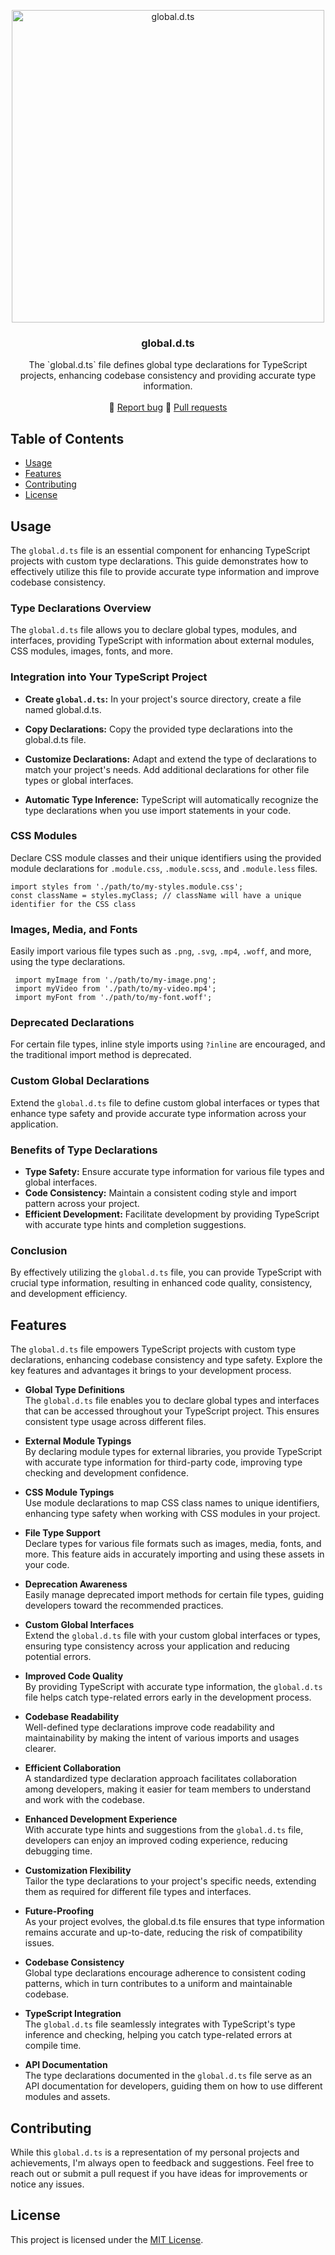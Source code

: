 <p align="center">
  <a href="https://typescript-eslint.io/">
    <img src="https://miro.medium.com/v2/resize:fit:1400/1*DYbVnTHQQpcNPm6vUFdrXw.png" alt="global.d.ts" width="500pxm" />
  </a>
</p>

<h3 align="center">global.d.ts</h3>

<p align="center">
  The `global.d.ts` file defines global type declarations for TypeScript projects, enhancing codebase consistency and providing accurate type information.
  <br>
  <br>
  🔹
  <a href="https://github.com/yagnikvadi2003/global.d.ts/issues">Report bug</a>
  🔹
  <a href="https://github.com/yagnikvadi2003/global.d.ts/pulls">Pull requests</a>
</p>

## Table of Contents

- [Usage](#usage)
- [Features](#features)
- [Contributing](#contributing)
- [License](#license)

## Usage
The `global.d.ts` file is an essential component for enhancing TypeScript projects with custom type declarations. This guide demonstrates how to effectively utilize this file to provide accurate type information and improve codebase consistency.

### Type Declarations Overview
The `global.d.ts` file allows you to declare global types, modules, and interfaces, providing TypeScript with information about external modules, CSS modules, images, fonts, and more.

### Integration into Your TypeScript Project
- **Create `global.d.ts`:** In your project's source directory, create a file named global.d.ts.

- **Copy Declarations:** Copy the provided type declarations into the global.d.ts file.

- **Customize Declarations:** Adapt and extend the type of declarations to match your project's needs. Add additional declarations for other file types or global interfaces.

- **Automatic Type Inference:** TypeScript will automatically recognize the type declarations when you use import statements in your code.

### CSS Modules
Declare CSS module classes and their unique identifiers using the provided module declarations for `.module.css`, `.module.scss`, and `.module.less` files.

    import styles from './path/to/my-styles.module.css';
    const className = styles.myClass; // className will have a unique identifier for the CSS class


### Images, Media, and Fonts
Easily import various file types such as `.png`, `.svg`, `.mp4`, `.woff`, and more, using the type declarations.


     import myImage from './path/to/my-image.png';
     import myVideo from './path/to/my-video.mp4';
     import myFont from './path/to/my-font.woff';

### Deprecated Declarations
For certain file types, inline style imports using `?inline` are encouraged, and the traditional import method is deprecated.

### Custom Global Declarations
Extend the `global.d.ts` file to define custom global interfaces or types that enhance type safety and provide accurate type information across your application.

### Benefits of Type Declarations
- **Type Safety:** Ensure accurate type information for various file types and global interfaces.
- **Code Consistency:** Maintain a consistent coding style and import pattern across your project.
- **Efficient Development:** Facilitate development by providing TypeScript with accurate type hints and completion suggestions.

### Conclusion
By effectively utilizing the `global.d.ts` file, you can provide TypeScript with crucial type information, resulting in enhanced code quality, consistency, and development efficiency.


## Features

The `global.d.ts` file empowers TypeScript projects with custom type declarations, enhancing codebase consistency and type safety. Explore the key features and advantages it brings to your development process.

- **Global Type Definitions**        
The `global.d.ts` file enables you to declare global types and interfaces that can be accessed throughout your TypeScript project. This ensures consistent type usage across different files.

- **External Module Typings**           
By declaring module types for external libraries, you provide TypeScript with accurate type information for third-party code, improving type checking and development confidence.

- **CSS Module Typings**           
Use module declarations to map CSS class names to unique identifiers, enhancing type safety when working with CSS modules in your project.

- **File Type Support**           
Declare types for various file formats such as images, media, fonts, and more. This feature aids in accurately importing and using these assets in your code.

- **Deprecation Awareness**           
Easily manage deprecated import methods for certain file types, guiding developers toward the recommended practices.

- **Custom Global Interfaces**           
Extend the `global.d.ts` file with your custom global interfaces or types, ensuring type consistency across your application and reducing potential errors.

- **Improved Code Quality**           
By providing TypeScript with accurate type information, the `global.d.ts` file helps catch type-related errors early in the development process.

- **Codebase Readability**           
Well-defined type declarations improve code readability and maintainability by making the intent of various imports and usages clearer.

- **Efficient Collaboration**           
A standardized type declaration approach facilitates collaboration among developers, making it easier for team members to understand and work with the codebase.

- **Enhanced Development Experience**           
With accurate type hints and suggestions from the `global.d.ts` file, developers can enjoy an improved coding experience, reducing debugging time.

- **Customization Flexibility**           
Tailor the type declarations to your project's specific needs, extending them as required for different file types and interfaces.

- **Future-Proofing**           
As your project evolves, the global.d.ts file ensures that type information remains accurate and up-to-date, reducing the risk of compatibility issues.

- **Codebase Consistency**           
Global type declarations encourage adherence to consistent coding patterns, which in turn contributes to a uniform and maintainable codebase.

- **TypeScript Integration**           
The `global.d.ts` file seamlessly integrates with TypeScript's type inference and checking, helping you catch type-related errors at compile time.

- **API Documentation**           
The type declarations documented in the `global.d.ts` file serve as an API documentation for developers, guiding them on how to use different modules and assets.

## Contributing

While this `global.d.ts` is a representation of my personal projects and achievements, I'm always open to feedback and suggestions. Feel free to reach out or submit a pull request if you have ideas for improvements or notice any issues.

## License

This project is licensed under the [MIT License](LICENSE).
